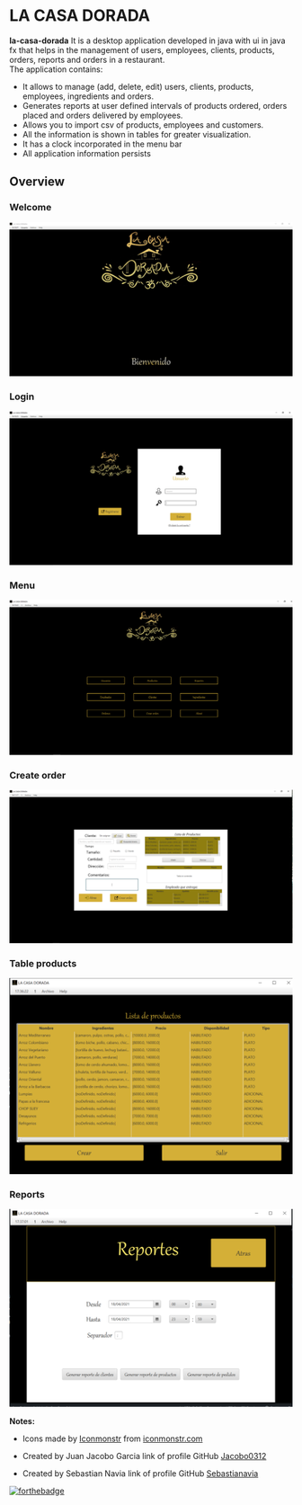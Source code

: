 # LA CASA DORADA

  <b>la-casa-dorada</b> 
It is a desktop application developed in java with ui in java fx that helps in the management of users, employees, clients, products, orders, reports and orders in a restaurant.<br>
The application contains:
  <ul>
  <li>It allows to manage (add, delete, edit) users, clients, products, employees, ingredients and orders.</li>
  <li>Generates reports at user defined intervals of products ordered, orders placed and orders delivered by employees.</li>
  <li>Allows you to import csv of products, employees and customers.</li>
  <li>All the information is shown in tables for greater visualization.</li>
  <li>It has a clock incorporated in the menu bar</li>
  <li>All application information persists</li>
  </ul>
  
## Overview
### Welcome
  ![Overview](images/Welcome.PNG?raw=true)
  
  ### Login
  ![Overview](images/Login.PNG?raw=true)
  
  ### Menu
  ![Overview](images/Menu.PNG?raw=true)
  
  ### Create order
  ![Overview](images/CreateOrder.PNG?raw=true)
  
   ### Table products
  ![Overview](images/Products.PNG?raw=true)
  
  
  ### Reports
  ![Overview](images/Reports.PNG?raw=true)
  
  <b>Notes:</b><br>
  <ul>
  <li><div>Icons made by <a href="https://iconmonstr.com/about/" title="Iconmonstr">Iconmonstr</a> from <a href="https://iconmonstr.com/" 		   
  title="Iconmonstr">iconmonstr.com</a> </div></li>
  </ul>
  
   <ul>
   <li><div>Created by <a>Juan Jacobo Garcia</a> link of profile GitHub <a href="https://github.com/Jacobo0312" 		   
  title="Jacobo0312">Jacobo0312</a> </div></li>
  </ul>
  
   <ul>
   <li><div>Created by <a>Sebastian Navia</a> link of profile GitHub <a href="https://github.com/Sebastianavia" 		   
  title="Sebastianavia">Sebastianavia</a> </div></li>
  </ul
  
  [![forthebadge](https://forthebadge.com/images/badges/made-with-java.svg)](https://forthebadge.com)


  
